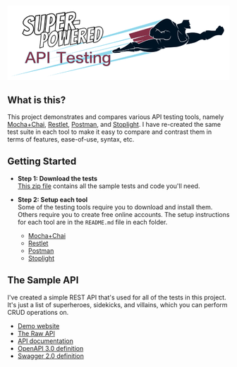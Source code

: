 [![Super-Powered API Testing](Images/Title-Banner.png)](http://apitesting.bigstickcarpet.com)

What is this?
--------------------------
This project demonstrates and compares various API testing tools, namely [Mocha+Chai](./Mocha-Chai/), [Restlet](./Restlet/), [Postman](./Postman/), and [Stoplight](./Stoplight/). I have re-created the same test suite in each tool to make it easy to compare and contrast them in terms of features, ease-of-use, syntax, etc.


Getting Started
--------------------------
- **Step 1: Download the tests**<br>
[This zip file](https://github.com/BigstickCarpet/super-powered-api-testing/archive/master.zip) contains all the sample tests and code you'll need.

- **Step 2: Setup each tool**<br>
Some of the testing tools require you to download and install them. Others require you to create free online accounts.  The setup instructions for each tool are in the `README.md` file in each folder.

    - [Mocha+Chai](./Mocha-Chai/)
    - [Restlet](./Restlet/)
    - [Postman](./Postman/)
    - [Stoplight](./Stoplight/)


The Sample API
--------------------------
I've created a simple REST API that's used for all of the tests in this project.  It's just a list of superheroes, sidekicks, and villains, which you can perform CRUD operations on.

- [Demo website](http://heroes.bigstickcarpet.com/)
- [The Raw API](https://api.heroes.bigstickcarpet.com/)
- [API documentation]()
- [OpenAPI 3.0 definition](https://api.heroes.bigstickcarpet.com/schema)
- [Swagger 2.0 definition](https://api.heroes.bigstickcarpet.com/schema?accept=application/openapi+json;version=2.0)


